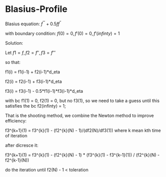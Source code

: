 # Blasius-Profile
Blasius equation: $f^{'''}+0.5ff^{''}$

with boundary condition: $f(0) = 0, f'(0) = 0, f'(infinty) = 1$

Solution:

Let $f1 = f, f2 = f'', f3 = f'''$

so that:

f1(i) = f1(i-1) + f2(i-1)*d_eta

f2(i) = f2(i-1) + f3(i-1)*d_eta

f3(i) = f3(i-1) - 0.5*f1(i-1)*f3(i-1)*d_eta

with bc f1(1) = 0, f2(1) = 0, but no f3(1), so we need to take a guess until this satisfies the bc f2(infinty) = 1;

That is the shooting method, we combine the Newton method to improve efficiency:

f3^{k+1}(1) = f3^{k}(1) - (f2^{k}(N) - 1)/(df2(N)/df3(1)) where k mean kth time of iteration

after dicresce it:

f3^{k+1}(1) = f3^{k}(1) - (f2^{k}(N) - 1) * (f3^{k}(1) - f3^{k-1}(1)) / (f2^{k}(N) - f2^{k-1}(N))

do the iteration until f2(N) - 1 < toleration

